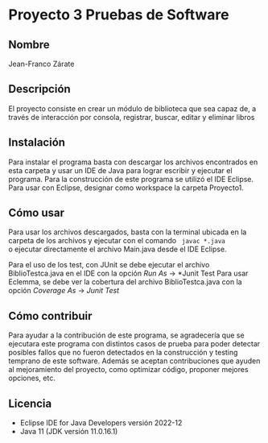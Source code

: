 # Proyecto 3 Pruebas de Software

## Nombre
Jean-Franco Zárate
## Descripción
El proyecto consiste en crear un módulo de biblioteca que sea capaz de, a través de interacción por consola, registrar, buscar, editar y eliminar libros
## Instalación
Para instalar el programa basta con descargar los archivos encontrados en esta carpeta y usar un IDE de Java para lograr escribir y ejecutar el programa. Para la construcción de este programa se utilizó el IDE Eclipse. Para usar con Eclipse, designar como workspace la carpeta Proyecto1.
## Cómo usar
Para usar los archivos descargados, basta con la terminal ubicada en la carpeta de los archivos y ejecutar con el comando <code> javac *.java </code> o ejecutar directamente el archivo Main.java desde el IDE Eclipse.

Para el uso de los test, con JUnit se debe ejecutar el archivo BiblioTestca.java en el IDE con la opción *Run As* -> *Junit Test
Para usar Eclemma, se debe ver la cobertura del archivo BiblioTestca.java con la opción *Coverage As* -> *Junit Test*
## Cómo contribuir
Para ayudar a la contribución de este programa, se agradecería que se ejecutara este programa con distintos casos de prueba para poder detectar posibles fallos que no fueron detectados en la construcción y testing temprano de este software. Además se aceptan contribuciones que ayuden al mejoramiento del proyecto, como optimizar código, proponer mejores opciones, etc.
## Licencia
* Eclipse IDE for Java Developers versión 2022-12
* Java 11 (JDK versión 11.0.16.1)

